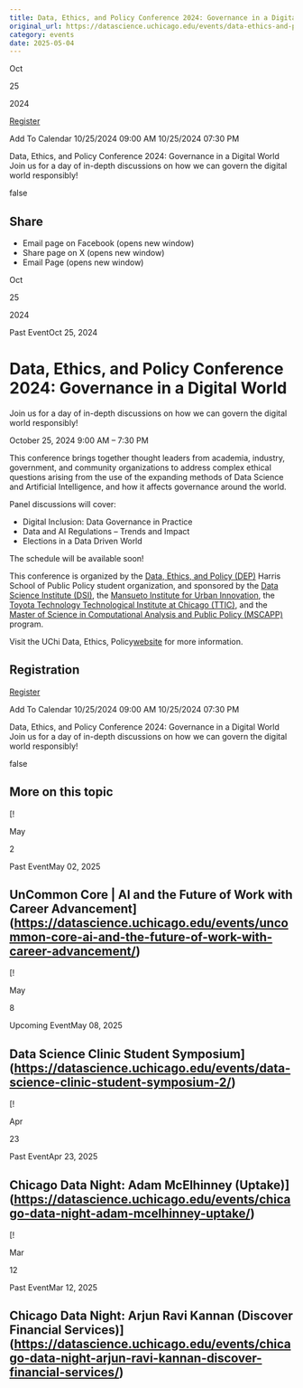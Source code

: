 ```yaml
---
title: Data, Ethics, and Policy Conference 2024: Governance in a Digital World – DSI
original_url: https://datascience.uchicago.edu/events/data-ethics-and-policy-conference-2024-governance-in-a-digital-world
category: events
date: 2025-05-04
---
```


Oct

25

2024

[Register](https://www.eventbrite.com/e/data-ethics-and-policy-conference-2024-governance-in-a-digital-world-tickets-1024931546847?aff=ebdsoporgprofile)

Add To Calendar 10/25/2024 09:00 AM
10/25/2024 07:30 PM

Data, Ethics, and Policy Conference 2024: Governance in a Digital World
Join us for a day of in-depth discussions on how we can govern the digital world responsibly!

false

## Share

* Email page on Facebook (opens new window)
* Share page on X (opens new window)
* Email Page (opens new window)

<!-- Table-like structure detected -->

Oct

25

2024

Past EventOct 25, 2024

# Data, Ethics, and Policy Conference 2024: Governance in a Digital World

Join us for a day of in-depth discussions on how we can govern the digital world responsibly!

October 25, 2024 9:00 AM – 7:30 PM

This conference brings together thought leaders from academia, industry, government, and community organizations to address complex ethical questions arising from the use of the expanding methods of Data Science and Artificial Intelligence, and how it affects governance around the world.

Panel discussions will cover:

* Digital Inclusion: Data Governance in Practice
* Data and AI Regulations – Trends and Impact
* Elections in a Data Driven World

The schedule will be available soon!

This conference is organized by the [Data, Ethics, and Policy (DEP)](https://dep.harris.uchicago.edu/ "https://dep.harris.uchicago.edu/") Harris School of Public Policy student organization, and sponsored by the [Data Science Institute (DSI)](https://datascience.uchicago.edu/ "https://datascience.uchicago.edu/"), the [Mansueto Institute for Urban Innovation](https://miurban.uchicago.edu/ "https://miurban.uchicago.edu/"), the [Toyota Technology Technological Institute at Chicago (TTIC)](https://www.ttic.edu/ "https://www.ttic.edu/"), and the [Master of Science in Computational Analysis and Public Policy (MSCAPP)](https://capp.uchicago.edu/ "https://capp.uchicago.edu/") program.

Visit the UChi Data, Ethics, Policy[website](https://www.data-ethics-policy.com/home "https://www.data-ethics-policy.com/home") for more information.

## Registration

[Register](https://www.eventbrite.com/e/data-ethics-and-policy-conference-2024-governance-in-a-digital-world-tickets-1024931546847?aff=ebdsoporgprofile)

Add To Calendar 10/25/2024 09:00 AM
10/25/2024 07:30 PM

Data, Ethics, and Policy Conference 2024: Governance in a Digital World
Join us for a day of in-depth discussions on how we can govern the digital world responsibly!

false

## More on this topic

[!

May

2

Past EventMay 02, 2025

## UnCommon Core | AI and the Future of Work with Career Advancement](https://datascience.uchicago.edu/events/uncommon-core-ai-and-the-future-of-work-with-career-advancement/)
[!

May

8

Upcoming EventMay 08, 2025

## Data Science Clinic Student Symposium](https://datascience.uchicago.edu/events/data-science-clinic-student-symposium-2/)
[!

Apr

23

Past EventApr 23, 2025

## Chicago Data Night: Adam McElhinney (Uptake)](https://datascience.uchicago.edu/events/chicago-data-night-adam-mcelhinney-uptake/)
[!

Mar

12

Past EventMar 12, 2025

## Chicago Data Night: Arjun Ravi Kannan (Discover Financial Services)](https://datascience.uchicago.edu/events/chicago-data-night-arjun-ravi-kannan-discover-financial-services/)